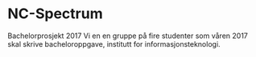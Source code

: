 # NC-Spectrum
Bachelorprosjekt 2017
Vi en en gruppe på fire studenter som våren 2017 skal skrive bacheloroppgave, institutt for informasjonsteknologi.
